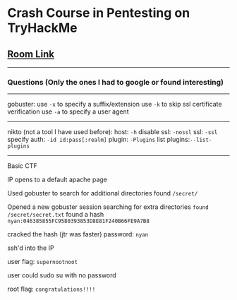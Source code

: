 # Crash Course in Pentesting on TryHackMe
## [Room Link](https://tryhackme.com/room/ccpentesting)

---
### Questions (Only the ones I had to google or found interesting)
---

gobuster:
use `-x` to specify a suffix/extension
use `-k` to skip ssl certificate verification
use `-a` to specify a user agent

---
nikto (not a tool I have used before):
host: `-h`
disable ssl: `-nossl`
ssl: `-ssl`
specify auth: `-id id:pass[:realm]`
plugin: `-Plugins`
list plugins:`--list-plugins`

---
Basic CTF

IP opens to a default apache page

Used gobuster to search for additional directories
found `/secret/`

Opened a new gobuster session searching for extra directories
`found /secret/secret.txt`
found a hash
`nyan:046385855FC9580393853D8E81F240B66FE9A7B8`

cracked the hash (jtr was faster)
password: `nyan`

ssh'd into the IP

user flag:
`supernootnoot`

user could sudo su with no password

root flag:
`congratulations!!!!`
